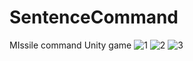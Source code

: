 # SentenceCommand
 MIssile command Unity game
![1](https://user-images.githubusercontent.com/43392474/170627259-b6efc568-a5ae-4ec1-bb8e-c107f1a89df8.png)
![2](https://user-images.githubusercontent.com/43392474/170627261-9c1ef929-3423-4b62-b769-df6f7203f07a.png)
![3](https://user-images.githubusercontent.com/43392474/170627263-4032717f-2276-4c03-aac2-997a8479af65.png)
